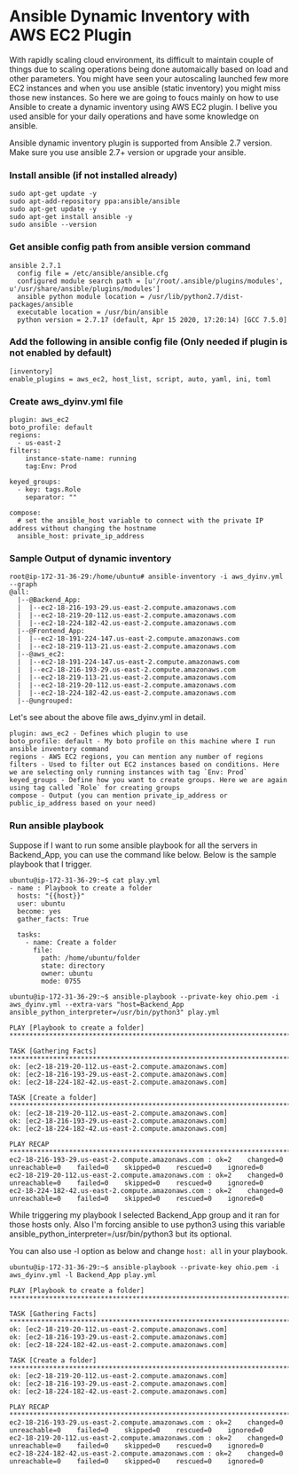 # Ansible Dynamic Inventory with AWS EC2 Plugin

With rapidly scaling cloud environment, its difficult to maintain couple of things due to scaling operations being done automaically based on load and other parameters. You might have seen your autoscaling launched few more EC2 instances and when you use ansible (static inventory) you might miss those new instances. So here we are going to foucs mainly on how to use Ansible to create a dynamic inventory using AWS EC2 plugin. I belive you used ansible for your daily operations and have some knowledge on ansible.

Ansible dynamic inventory plugin is supported from Ansible 2.7 version. Make sure you use ansible 2.7+ version or upgrade your ansible.

### Install ansible (if not installed already)
```
sudo apt-get update -y
sudo apt-add-repository ppa:ansible/ansible
sudo apt-get update -y
sudo apt-get install ansible -y
sudo ansible --version
```
### Get ansible config path from ansible version command
```
ansible 2.7.1
  config file = /etc/ansible/ansible.cfg
  configured module search path = [u'/root/.ansible/plugins/modules', u'/usr/share/ansible/plugins/modules']
  ansible python module location = /usr/lib/python2.7/dist-packages/ansible
  executable location = /usr/bin/ansible
  python version = 2.7.17 (default, Apr 15 2020, 17:20:14) [GCC 7.5.0]
```
### Add the following in ansible config file (Only needed if plugin is not enabled by default)
```
[inventory]
enable_plugins = aws_ec2, host_list, script, auto, yaml, ini, toml
```
### Create aws_dyinv.yml file
```
plugin: aws_ec2
boto_profile: default
regions:
  - us-east-2
filters:    
    instance-state-name: running
    tag:Env: Prod

keyed_groups:
  - key: tags.Role
    separator: ""

compose:
  # set the ansible_host variable to connect with the private IP address without changing the hostname
  ansible_host: private_ip_address
```

### Sample Output of dynamic inventory
```
root@ip-172-31-36-29:/home/ubuntu# ansible-inventory -i aws_dyinv.yml --graph
@all:
  |--@Backend_App:
  |  |--ec2-18-216-193-29.us-east-2.compute.amazonaws.com
  |  |--ec2-18-219-20-112.us-east-2.compute.amazonaws.com
  |  |--ec2-18-224-182-42.us-east-2.compute.amazonaws.com
  |--@Frontend_App:
  |  |--ec2-18-191-224-147.us-east-2.compute.amazonaws.com
  |  |--ec2-18-219-113-21.us-east-2.compute.amazonaws.com
  |--@aws_ec2:
  |  |--ec2-18-191-224-147.us-east-2.compute.amazonaws.com
  |  |--ec2-18-216-193-29.us-east-2.compute.amazonaws.com
  |  |--ec2-18-219-113-21.us-east-2.compute.amazonaws.com
  |  |--ec2-18-219-20-112.us-east-2.compute.amazonaws.com
  |  |--ec2-18-224-182-42.us-east-2.compute.amazonaws.com
  |--@ungrouped:
```

Let's see about the above file aws_dyinv.yml in detail.
```
plugin: aws_ec2 - Defines which plugin to use
boto_profile: default - My boto profile on this machine where I run ansible inventory command
regions - AWS EC2 regions, you can mention any number of regions
filters - Used to filter out EC2 instances based on conditions. Here we are selecting only running instances with tag `Env: Prod`
keyed_groups - Define how you want to create groups. Here we are again using tag called `Role` for creating groups
compose - Output (you can mention private_ip_address or public_ip_address based on your need)
```
### Run ansible playbook

Suppose if I want to run some ansible playbook for all the servers in Backend_App, you can use the command like below. Below is the sample playbook that I trigger.

```
ubuntu@ip-172-31-36-29:~$ cat play.yml 
- name : Playbook to create a folder 
  hosts: "{{host}}"
  user: ubuntu 
  become: yes
  gather_facts: True

  tasks:
    - name: Create a folder 
      file:
        path: /home/ubuntu/folder
        state: directory
        owner: ubuntu
        mode: 0755
```
```
ubuntu@ip-172-31-36-29:~$ ansible-playbook --private-key ohio.pem -i aws_dyinv.yml --extra-vars "host=Backend_App ansible_python_interpreter=/usr/bin/python3" play.yml

PLAY [Playbook to create a folder] ******************************************************************************************************

TASK [Gathering Facts] ******************************************************************************************************************
ok: [ec2-18-219-20-112.us-east-2.compute.amazonaws.com]
ok: [ec2-18-216-193-29.us-east-2.compute.amazonaws.com]
ok: [ec2-18-224-182-42.us-east-2.compute.amazonaws.com]

TASK [Create a folder] ******************************************************************************************************************
ok: [ec2-18-219-20-112.us-east-2.compute.amazonaws.com]
ok: [ec2-18-216-193-29.us-east-2.compute.amazonaws.com]
ok: [ec2-18-224-182-42.us-east-2.compute.amazonaws.com]

PLAY RECAP ******************************************************************************************************************************
ec2-18-216-193-29.us-east-2.compute.amazonaws.com : ok=2    changed=0    unreachable=0    failed=0    skipped=0    rescued=0    ignored=0   
ec2-18-219-20-112.us-east-2.compute.amazonaws.com : ok=2    changed=0    unreachable=0    failed=0    skipped=0    rescued=0    ignored=0   
ec2-18-224-182-42.us-east-2.compute.amazonaws.com : ok=2    changed=0    unreachable=0    failed=0    skipped=0    rescued=0    ignored=0   
```
While triggering my playbook I selected Backend_App group and it ran for those hosts only. Also I'm forcing ansible to use python3 using this variable ansible_python_interpreter=/usr/bin/python3 but its optional.

You can also use -l option as below and change `host: all` in your playbook.
```
ubuntu@ip-172-31-36-29:~$ ansible-playbook --private-key ohio.pem -i aws_dyinv.yml -l Backend_App play.yml

PLAY [Playbook to create a folder] ******************************************************************************************************

TASK [Gathering Facts] ******************************************************************************************************************
ok: [ec2-18-219-20-112.us-east-2.compute.amazonaws.com]
ok: [ec2-18-216-193-29.us-east-2.compute.amazonaws.com]
ok: [ec2-18-224-182-42.us-east-2.compute.amazonaws.com]

TASK [Create a folder] ******************************************************************************************************************
ok: [ec2-18-219-20-112.us-east-2.compute.amazonaws.com]
ok: [ec2-18-216-193-29.us-east-2.compute.amazonaws.com]
ok: [ec2-18-224-182-42.us-east-2.compute.amazonaws.com]

PLAY RECAP ******************************************************************************************************************************
ec2-18-216-193-29.us-east-2.compute.amazonaws.com : ok=2    changed=0    unreachable=0    failed=0    skipped=0    rescued=0    ignored=0   
ec2-18-219-20-112.us-east-2.compute.amazonaws.com : ok=2    changed=0    unreachable=0    failed=0    skipped=0    rescued=0    ignored=0   
ec2-18-224-182-42.us-east-2.compute.amazonaws.com : ok=2    changed=0    unreachable=0    failed=0    skipped=0    rescued=0    ignored=0   
```
